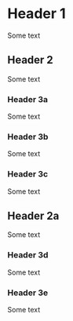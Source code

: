# Header 1
Some text


## Header 2
Some text

### Header 3a
Some text

### Header 3b
Some text

### Header 3c
Some text


## Header 2a
Some text

### Header 3d
Some text

### Header 3e
Some text

